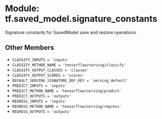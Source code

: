 <div itemscope itemtype="http://developers.google.com/ReferenceObject">
<meta itemprop="name" content="tf.saved_model.signature_constants" />
<meta itemprop="path" content="Stable" />
<meta itemprop="property" content="CLASSIFY_INPUTS"/>
<meta itemprop="property" content="CLASSIFY_METHOD_NAME"/>
<meta itemprop="property" content="CLASSIFY_OUTPUT_CLASSES"/>
<meta itemprop="property" content="CLASSIFY_OUTPUT_SCORES"/>
<meta itemprop="property" content="DEFAULT_SERVING_SIGNATURE_DEF_KEY"/>
<meta itemprop="property" content="PREDICT_INPUTS"/>
<meta itemprop="property" content="PREDICT_METHOD_NAME"/>
<meta itemprop="property" content="PREDICT_OUTPUTS"/>
<meta itemprop="property" content="REGRESS_INPUTS"/>
<meta itemprop="property" content="REGRESS_METHOD_NAME"/>
<meta itemprop="property" content="REGRESS_OUTPUTS"/>
</div>

# Module: tf.saved_model.signature_constants

Signature constants for SavedModel save and restore operations.

<!-- Placeholder for "Used in" -->


## Other Members

* `CLASSIFY_INPUTS = 'inputs'` <a id="CLASSIFY_INPUTS"></a>
* `CLASSIFY_METHOD_NAME = 'tensorflow/serving/classify'` <a id="CLASSIFY_METHOD_NAME"></a>
* `CLASSIFY_OUTPUT_CLASSES = 'classes'` <a id="CLASSIFY_OUTPUT_CLASSES"></a>
* `CLASSIFY_OUTPUT_SCORES = 'scores'` <a id="CLASSIFY_OUTPUT_SCORES"></a>
* `DEFAULT_SERVING_SIGNATURE_DEF_KEY = 'serving_default'` <a id="DEFAULT_SERVING_SIGNATURE_DEF_KEY"></a>
* `PREDICT_INPUTS = 'inputs'` <a id="PREDICT_INPUTS"></a>
* `PREDICT_METHOD_NAME = 'tensorflow/serving/predict'` <a id="PREDICT_METHOD_NAME"></a>
* `PREDICT_OUTPUTS = 'outputs'` <a id="PREDICT_OUTPUTS"></a>
* `REGRESS_INPUTS = 'inputs'` <a id="REGRESS_INPUTS"></a>
* `REGRESS_METHOD_NAME = 'tensorflow/serving/regress'` <a id="REGRESS_METHOD_NAME"></a>
* `REGRESS_OUTPUTS = 'outputs'` <a id="REGRESS_OUTPUTS"></a>
